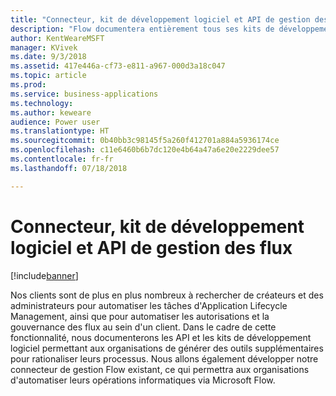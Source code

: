 ```yaml
---
title: "Connecteur, kit de développement logiciel et API de gestion des flux"
description: "Flow documentera entièrement tous ses kits de développement logiciel et API ; par exemple, la possibilité d'intégrer un IFrame d'approbations Flow dans une application, ou de créer ou supprimer des flux par programme."
author: KentWeareMSFT
manager: KVivek
ms.date: 9/3/2018
ms.assetid: 417e446a-cf73-e811-a967-000d3a18c047
ms.topic: article
ms.prod: 
ms.service: business-applications
ms.technology: 
ms.author: keweare
audience: Power user
ms.translationtype: HT
ms.sourcegitcommit: 0b40bb3c98145f5a260f412701a884a5936174ce
ms.openlocfilehash: c11e6460b6b7dc120e4b64a47a6e20e2229dee57
ms.contentlocale: fr-fr
ms.lasthandoff: 07/18/2018

---
```

# <a name="flow-management-connector-sdk-and-apis"></a>Connecteur, kit de développement logiciel et API de gestion des flux


[!include[banner](../../includes/banner.md)]

Nos clients sont de plus en plus nombreux à rechercher de créateurs et des administrateurs pour automatiser les tâches d'Application Lifecycle Management, ainsi que pour automatiser les autorisations et la gouvernance des flux au sein d'un client. Dans le cadre de cette fonctionnalité, nous documenterons les API et les kits de développement logiciel permettant aux organisations de générer des outils supplémentaires pour rationaliser leurs processus.  Nous allons également développer notre connecteur de gestion Flow existant, ce qui permettra aux organisations d'automatiser leurs opérations informatiques via Microsoft Flow.


